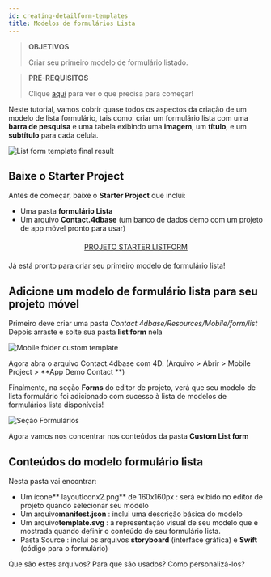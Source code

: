 ```yaml
---
id: creating-detailform-templates
title: Modelos de formulários Lista
---
```


> **OBJETIVOS**
> 
> Criar seu primeiro modelo de formulário listado.

> **PRÉ-REQUISITOS**
> 
> Clique [aqui](prerequisites.html) para ver o que precisa para começar!

Neste tutorial, vamos cobrir quase todos os aspectos da criação de um modelo de lista formulário, tais como: criar um formulário lista com uma **barra de pesquisa** e uma tabela exibindo uma **imagem**, um **título**, e um **subtítulo** para cada célula.

![List form template final result](assets/en/custom-listform/custom-template-final-result.png)

## Baixe o Starter Project

Antes de começar, baixe o **Starter Project** que inclui:

* Uma pasta **formulário Lista**
* Um arquivo **Contact.4dbase**  (um banco de dados demo com um projeto de app móvel pronto para usar)

<div markdown="1" style="text-align: center; margin-top: 20px; margin-bottom: 20px">
<a class="button"
href="https://github.com/4d-go-mobile/tutorial-CustomListFormStarter/archive/4702619ed628a98f7cba5aacc08b6302d4bb8f86.zip">PROJETO STARTER LISTFORM</a>
</div>

Já está pronto para criar seu primeiro modelo de formulário lista!

## Adicione um modelo de formulário lista para seu projeto móvel

Primeiro deve criar uma pasta *Contact.4dbase/Resources/Mobile/form/list* Depois arraste e solte sua pasta  **list form** nela

![Mobile folder custom template](assets/en/custom-listform/mobile-folder-custom-template.png)

Agora abra o arquivo Contact.4dbase com 4D. (Arquivo > Abrir > Mobile Project > **App Demo Contact **)

Finalmente, na seção **Forms** do editor de projeto, verá que seu modelo de lista formulário foi adicionado com sucesso à lista de modelos de formulários lista disponíveis!

![Seção Formulários](assets/en/custom-listform/custom-listform-template.png)

Agora vamos nos concentrar nos conteúdos da pasta  **Custom List form**

## Conteúdos do modelo formulário lista

Nesta pasta vai encontrar:

* Um ícone** layoutIconx2.png** de 160x160px : será exibido no editor de projeto quando selecionar seu modelo
* Um arquivo**manifest.json** : inclui uma descrição básica do modelo
* Um arquivo**template.svg** : a representação visual de seu modelo que é mostrada quando definir o conteúdo de seu formulário lista.
* Pasta Source : inclui os arquivos **storyboard** (interface gráfica) e **Swift** (código para o formulário)

Que são estes arquivos? Para que são usados? Como personalizá-los?
